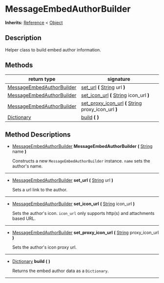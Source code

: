   
# MessageEmbedAuthorBuilder
  
**Inherits:** [Reference](https://docs.godotengine.org/en/3.5/classes/class_reference.html) < [Object](https://docs.godotengine.org/en/3.5/classes/class_object.html)  
  
  
## Description
  
Helper class to build embed author information.  
  
## Methods
  
| return type                                                                     | signature                                                                                                                                                |
|---------------------------------------------------------------------------------|----------------------------------------------------------------------------------------------------------------------------------------------------------|
| [MessageEmbedAuthorBuilder](./class_messageembedauthorbuilder.md)               | [set\_url](#method-set-url) **(** [String](https://docs.godotengine.org/en/3.5/classes/class_string.html) url **)**                                      |
| [MessageEmbedAuthorBuilder](./class_messageembedauthorbuilder.md)               | [set\_icon\_url](#method-set-icon-url) **(** [String](https://docs.godotengine.org/en/3.5/classes/class_string.html) icon\_url **)**                     |
| [MessageEmbedAuthorBuilder](./class_messageembedauthorbuilder.md)               | [set\_proxy\_icon\_url](#method-set-proxy-icon-url) **(** [String](https://docs.godotengine.org/en/3.5/classes/class_string.html) proxy\_icon\_url **)** |
| [Dictionary](https://docs.godotengine.org/en/3.5/classes/class_dictionary.html) | [build](#method-build) **(**  **)**                                                                                                                      |  
  
## Method Descriptions
  
- <a name="method-MessageEmbedAuthorBuilder"></a>[MessageEmbedAuthorBuilder](./class_messageembedauthorbuilder.md) **MessageEmbedAuthorBuilder** **(** [String](https://docs.godotengine.org/en/3.5/classes/class_string.html) name **)**  
  
	Constructs a new `MessageEmbedAuthorBuilder` instance.
	`name` sets the author's name.  
________________

- <a name="method-set-url"></a>[MessageEmbedAuthorBuilder](./class_messageembedauthorbuilder.md) **set\_url** **(** [String](https://docs.godotengine.org/en/3.5/classes/class_string.html) url **)**  
  
	Sets a url link to the author.  
________________

- <a name="method-set-icon-url"></a>[MessageEmbedAuthorBuilder](./class_messageembedauthorbuilder.md) **set\_icon\_url** **(** [String](https://docs.godotengine.org/en/3.5/classes/class_string.html) icon\_url **)**  
  
	Sets the author's icon.
	`icon_url` only supports http(s) and attachments based URL.  
________________

- <a name="method-set-proxy-icon-url"></a>[MessageEmbedAuthorBuilder](./class_messageembedauthorbuilder.md) **set\_proxy\_icon\_url** **(** [String](https://docs.godotengine.org/en/3.5/classes/class_string.html) proxy\_icon\_url **)**  
  
	Sets the author's icon proxy url.  
________________

- <a name="method-build"></a>[Dictionary](https://docs.godotengine.org/en/3.5/classes/class_dictionary.html) **build** **(**  **)**  
  
	Returns the embed author data as a `Dictionary`.  
________________

  
